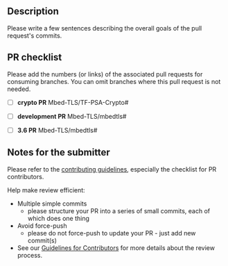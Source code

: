 ## Description

Please write a few sentences describing the overall goals of the pull request's commits.



## PR checklist

Please add the numbers (or links) of the associated pull requests for consuming branches. You can omit branches where this pull request is not needed.

- [ ] **crypto PR** Mbed-TLS/TF-PSA-Crypto#
- [ ] **development PR** Mbed-TLS/mbedtls#
- [ ] **3.6 PR** Mbed-TLS/mbedtls#



## Notes for the submitter

Please refer to the [contributing guidelines](https://github.com/Mbed-TLS/mbedtls/blob/development/CONTRIBUTING.md), especially the
checklist for PR contributors.

Help make review efficient:
* Multiple simple commits
  - please structure your PR into a series of small commits, each of which does one thing
* Avoid force-push
  - please do not force-push to update your PR - just add new commit(s)
* See our [Guidelines for Contributors](https://mbed-tls.readthedocs.io/en/latest/reviews/review-for-contributors/) for more details about the review process.
